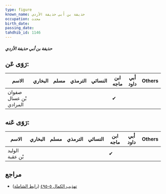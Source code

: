 ```yaml
---
type: figure
known_name: حذيفة بن أَبي حذيفة الأزدي
occupation: محدث
birth_date:
passing_date:
tahdhib_id: 1146
---
```

##### حذيفة بن أبي حذيفة الأزدي

## رَوَى عَن:
| الاسم                  | البخاري | مسلم | الترمذي | النسائي | ابن ماجه | أبي داود | Others |
| ---------------------- | ------- | ---- | ------- | ------- | -------- | -------- | ------ |
| صفوان بْن عسال المرادي |         |      |         |         | ✔        |          |        |
## رَوَى عَنه:
| الاسم           | البخاري | مسلم | الترمذي | النسائي | ابن ماجه | أبي داود | Others |
| --------------- | ------- | ---- | ------- | ------- | -------- | -------- | ------ |
| الوليد بْن عقبة |         |      |         |         | ✔        |          |        |
## مراجع
- [تهذيب الكمال ٥-٤٩٥](obsidian://open?vault=Tahdhib-al-Kamal&file=Figures/١١٤٦-حذيفة%20بن%20أبي%20حذيفة%20الأزدي) ([رابط الشاملة](https://shamela.ws/book/3722/2573))
